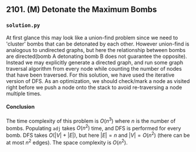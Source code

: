 ## 2101. (M) Detonate the Maximum Bombs

### `solution.py`
At first glance this may look like a union-find problem since we need to 'cluster' bombs that can be detonated by each other. However union-find is analogous to undirected graphs, but here the relationship between bombs are directed(bomb A detonating bomb B does not guarantee the opposite). Instead we may explicitly generate a directed graph, and run some graph traversal algorithm from every node while counting the number of nodes that have been traversed. For this solution, we have used the iterative version of DFS. As an optimization, we should check/mark a node as visited right before we push a node onto the stack to avoid re-traversing a node multiple times.  

#### Conclusion
The time complexity of this problem is $O(n^3)$ where $n$ is the number of bombs. Populating `adj` takes $O(n^2)$ time, and DFS is performed for every bomb. DFS takes $O(|V|+|E|)$, but here $|E| = n$ and $|V| = O(n^2)$ (there can be at most $n^2$ edges). The space complexity is $O(n^2)$.  
  

